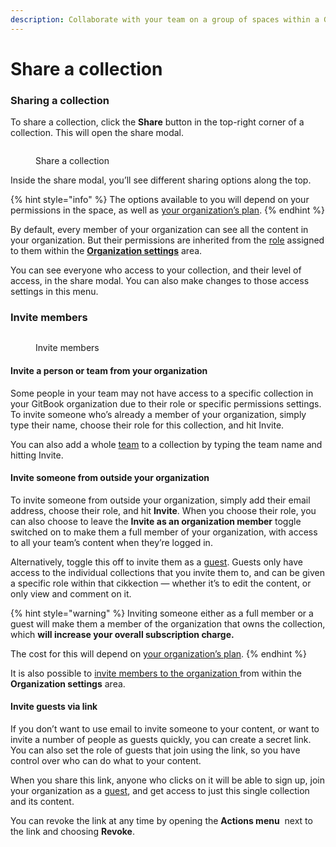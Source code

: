 ```yaml
---
description: Collaborate with your team on a group of spaces within a GitBook collection.
---
```


# Share a collection

### Sharing a collection

To share a collection, click the **Share** button in the top-right corner of a collection. This will open the share modal.

<figure><img src="../../../.gitbook/assets/collaboration-share-collection.png" alt=""><figcaption><p>Share a collection</p></figcaption></figure>

Inside the share modal, you’ll see different sharing options along the top.

{% hint style="info" %}
The options available to you will depend on your permissions in the space, as well as [your organization’s plan](../../account-management/plans/).
{% endhint %}

By default, every member of your organization can see all the content in your organization. But their permissions are inherited from the [role](../../account-management/member-management/roles.md) assigned to them within the [**Organization settings**](../../account-management/organization-management.md) area.

You can see everyone who access to your collection, and their level of access, in the share modal. You can also make changes to those access settings in this menu.

### Invite members

<figure><img src="../../../.gitbook/assets/collaboration-share-collection-modal.png" alt=""><figcaption><p>Invite members</p></figcaption></figure>

#### Invite a person or team from your organization

Some people in your team may not have access to a specific collection in your GitBook organization due to their role or specific permissions settings. To invite someone who’s already a member of your organization, simply type their name, choose their role for this collection, and hit Invite.

You can also add a whole [team](../../account-management/member-management/teams.md) to a collection by typing the team name and hitting Invite.

#### Invite someone from outside your organization

To invite someone from outside your organization, simply add their email address, choose their role, and hit **Invite**. When you choose their role, you can also choose to leave the **Invite as an organization member** toggle switched on to make them a full member of your organization, with access to all your team’s content when they’re logged in.

Alternatively, toggle this off to invite them as a [guest](../../account-management/member-management/roles.md#guest-role). Guests only have access to the individual collections that you invite them to, and can be given a specific role within that cikkection — whether it’s to edit the content, or only view and comment on it.

{% hint style="warning" %}
Inviting someone either as a full member or a guest will make them a member of the organization that owns the collection, which **will increase your overall subscription charge.**

The cost for this will depend on [your organization’s plan](../../account-management/plans/).
{% endhint %}

It is also possible to [invite members to the organization ](../../account-management/member-management/invite-members-to-your-organization.md)from within the **Organization settings** area.

#### Invite guests via link

If you don’t want to use email to invite someone to your content, or want to invite a number of people as guests quickly, you can create a secret link. You can also set the role of guests that join using the link, so you have control over who can do what to your content.

When you share this link, anyone who clicks on it will be able to sign up, join your organization as a [guest](../../account-management/member-management/roles.md#guest-role), and get access to just this single collection and its content.

You can revoke the link at any time by opening the **Actions menu** <img src="../../../.gitbook/assets/Actions menu.png" alt="" data-size="line"> next to the link and choosing **Revoke**.
